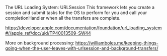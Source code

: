 The URL Loading System: URLSession
This framework lets you create a session and submit tasks for the OS to perform for you and call your completionHandler when all the transfers are complete.

https://developer.apple.com/documentation/foundation/url_loading_system#//apple_ref/doc/uid/TP40013509-SW44

More on background processing: https://williamboles.me/keeping-things-going-when-the-user-leaves-with-urlsession-and-background-transfers/
